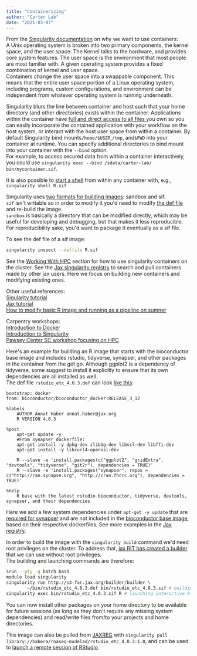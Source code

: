 ```yaml
---
title: "Containerizing"
author: "Carter Lab"
date: "2021-03-07"
---
```





From the [Singularity documentation](https://sylabs.io/guides/3.5/user-guide/introduction.html#why-use-containers) on why we want to use containers:  
A Unix operating system is broken into two primary components, the kernel space, and the user space. The Kernel talks to the hardware, and provides core system features. The user space is the environment that most people are most familiar with. A given operating system provides a fixed combination of kernel and user space.  
Containers change the user space into a swappable component. This means that the entire user space portion of a Linux operating system, including programs, custom configurations, and environment can be independent from whatever operating system is running underneath.  

Singularity blurs the line between container and host such that your home directory (and other directories) exists within the container. Applications within the container have [full and direct access to all files ](https://sylabs.io/guides/3.5/user-guide/quick_start.html#working-with-files) you own so you can easily incorporate the contained application with your workflow on the host system, or interact with the host user space from within a container. By default Singularity bind mounts`/home/$USER`,`/tmp`, and`$PWD` into your container at runtime. You can specify additional directories to bind mount into your container with the `--bind` option.  
For example, to access secured data from within a container interactively, you could use `singularity exec --bind /sdata/carter-lab/ bin/mycontainer.sif`.    

It is also possible to [start a shell](https://sylabs.io/guides/3.5/user-guide/quick_start.html#shell) from within any container with, e.g., `singularity shell R.sif`

Singularity uses [two formats for building images](https://sylabs.io/guides/3.5/user-guide/quick_start.html#build-images-from-scratch): sandbox and sif.  
`sif` isn't writable so in order to modify it you'd need to modify [the def file](https://sylabs.io/guides/3.0/user-guide/definition_files.html) and re-build the image.  
`sandbox` is basically a directory that can be modified directly, which may be useful for developing and debugging, but that makes it less reproducible. For reproducibility sake, you'd want to package it eventually as a sif file.

To see the def file of a sif image:

```bash
singularity inspect --deffile R.sif
```

See the [Working With HPC](Working_with_hpc.html) section for how to use singularity containers on the cluster. See the [Jax singularity registry](https://jaxreg.jax.org/) to search and pull containers made by other jax users. Here we focus on building new containers and modifying existing ones.     

Other useful references:  
[Sigularity tutorial](https://singularity-tutorial.github.io/)   
[Jax tutorial](https://jacksonlaboratory.sharepoint.com/sites/ResearchIT/SitePages/Hands-on--Basics-of-working-with-Singularity.aspx)   
[How to modify basic R image and running as a pipeline on sumner](https://hpctalk.jax.org/t/running-first-r-pipeline-on-sumner/73)

Carpentry workshops:  
[Introduction to Docker](https://carpentries-incubator.github.io/docker-introduction/)  
[Introduction to Singularity](https://carpentries-incubator.github.io/singularity-introduction/index.html)  
[Pawsey Center SC workshop focusing on HPC](https://pawseysc.github.io/sc19-containers/)

Here's an example for building an R image that starts with the bioconductor base image and includes rstudio, tidyverse, synapser, and other packages in the container from the get go. Although ggplot2 is a dependency of tidyverse, some suggest to install it explicitly to ensure that its own dependencies are all installed as well.  
The def file `rstudio_etc_4.0.3.def` can look [like this](https://jaxreg.jax.org/containers/447/download/recipe):
```
bootstrap: docker
from: bioconductor/bioconductor_docker:RELEASE_3_12

%labels
	AUTHOR Annat Haber annat.haber@jax.org
	R VERSION 4.0.3

%post
	apt-get update -y
	#From synapser dockerfile:
	apt-get install -y dpkg-dev zlib1g-dev libssl-dev libffi-dev
	apt-get install -y libcurl4-openssl-dev		

	R --slave -e 'install.packages(c("ggplot2", "gridExtra", "devtools", "tidyverse", "git2r"), dependencies = TRUE)'
 	R --slave -e 'install.packages("synapser", repos = c("http://ran.synapse.org", "http://cran.fhcrc.org"), dependencies = TRUE)'

%help
 	R base with the latest rstudio bioconductor, tidyverse, devtools, synapser, and their dependencies

```
Here we add a few system dependencies under `apt-get -y update` that are [required for synapser](https://github.com/Sage-Bionetworks/synapser/blob/master/Dockerfile) and are not included in the [bioconductor base image](https://github.com/Bioconductor/bioconductor_docker/blob/master/Dockerfile), based on their respective dockerfiles. See more examples in the [Jax registry](https://jaxreg.jax.org/).
  
In order to build the image with the `singularity build` command we'd need root privileges on the cluster. To address that, [jax RIT has created a builder](https://jacksonlaboratory.sharepoint.com/sites/ResearchIT/SitePages/Using-the-JAX-internal-Container-Builder-Service.aspx) that we can use without root privileges.  
The building and launching commands are therefore:

```bash
srun --pty -q batch bash
module load singularity
singularity run http://s3-far.jax.org/builder/builder \
        ~/bin/rstudio_etc_4.0.3.def bin/rstudio_etc_4.0.3.sif # building the image
singularity exec bin/rstudio_etc_4.0.3.sif R # launching interactive R session
```
You can now install other packages on your home directory to be available for future sessions (as long as they don't require any missing system dependencies) and read/write files from/to your projects and home directories.
  
This image can also be pulled from [JAXREG](https://jaxreg.jax.org/) with `singularity pull library://habera/rnaseq-modelad/rstudio_etc_4.0.3:1.0`, and can be used to [launch a remote session of RStudio](https://thejacksonlaboratory.github.io/ResourcesGuide/Working_with_hpc.html#Remote_RStudio).

